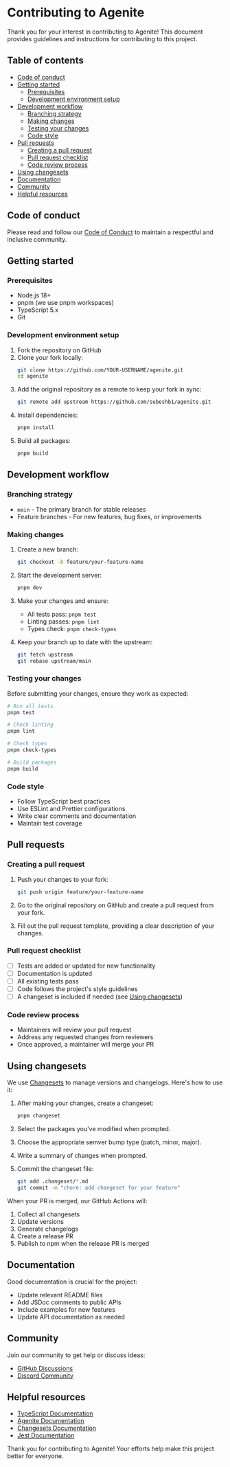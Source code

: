 # Contributing to Agenite

Thank you for your interest in contributing to Agenite! This document provides guidelines and instructions for contributing to this project.

## Table of contents

- [Code of conduct](#code-of-conduct)
- [Getting started](#getting-started)
  - [Prerequisites](#prerequisites)
  - [Development environment setup](#development-environment-setup)
- [Development workflow](#development-workflow)
  - [Branching strategy](#branching-strategy)
  - [Making changes](#making-changes)
  - [Testing your changes](#testing-your-changes)
  - [Code style](#code-style)
- [Pull requests](#pull-requests)
  - [Creating a pull request](#creating-a-pull-request)
  - [Pull request checklist](#pull-request-checklist)
  - [Code review process](#code-review-process)
- [Using changesets](#using-changesets)
- [Documentation](#documentation)
- [Community](#community)
- [Helpful resources](#helpful-resources)

## Code of conduct

Please read and follow our [Code of Conduct](CODE_OF_CONDUCT.md) to maintain a respectful and inclusive community.

## Getting started

### Prerequisites

- Node.js 18+
- pnpm (we use pnpm workspaces)
- TypeScript 5.x
- Git

### Development environment setup

1. Fork the repository on GitHub
2. Clone your fork locally:
   ```bash
   git clone https://github.com/YOUR-USERNAME/agenite.git
   cd agenite
   ```
3. Add the original repository as a remote to keep your fork in sync:
   ```bash
   git remote add upstream https://github.com/subeshb1/agenite.git
   ```
4. Install dependencies:
   ```bash
   pnpm install
   ```
5. Build all packages:
   ```bash
   pnpm build
   ```

## Development workflow

### Branching strategy

- `main` - The primary branch for stable releases
- Feature branches - For new features, bug fixes, or improvements

### Making changes

1. Create a new branch:
   ```bash
   git checkout -b feature/your-feature-name
   ```
   
2. Start the development server:
   ```bash
   pnpm dev
   ```

3. Make your changes and ensure:
   - All tests pass: `pnpm test`
   - Linting passes: `pnpm lint`
   - Types check: `pnpm check-types`

4. Keep your branch up to date with the upstream:
   ```bash
   git fetch upstream
   git rebase upstream/main
   ```

### Testing your changes

Before submitting your changes, ensure they work as expected:

```bash
# Run all tests
pnpm test

# Check linting
pnpm lint

# Check types
pnpm check-types

# Build packages
pnpm build
```

### Code style

- Follow TypeScript best practices
- Use ESLint and Prettier configurations
- Write clear comments and documentation
- Maintain test coverage

## Pull requests

### Creating a pull request

1. Push your changes to your fork:
   ```bash
   git push origin feature/your-feature-name
   ```

2. Go to the original repository on GitHub and create a pull request from your fork.

3. Fill out the pull request template, providing a clear description of your changes.

### Pull request checklist

- [ ] Tests are added or updated for new functionality
- [ ] Documentation is updated
- [ ] All existing tests pass
- [ ] Code follows the project's style guidelines
- [ ] A changeset is included if needed (see [Using changesets](#using-changesets))

### Code review process

- Maintainers will review your pull request
- Address any requested changes from reviewers
- Once approved, a maintainer will merge your PR

## Using changesets

We use [Changesets](https://github.com/changesets/changesets) to manage versions and changelogs. Here's how to use it:

1. After making your changes, create a changeset:
   ```bash
   pnpm changeset
   ```

2. Select the packages you've modified when prompted.

3. Choose the appropriate semver bump type (patch, minor, major).

4. Write a summary of changes when prompted.

5. Commit the changeset file:
   ```bash
   git add .changeset/*.md
   git commit -m "chore: add changeset for your feature"
   ```

When your PR is merged, our GitHub Actions will:
1. Collect all changesets
2. Update versions
3. Generate changelogs
4. Create a release PR
5. Publish to npm when the release PR is merged

## Documentation

Good documentation is crucial for the project:

- Update relevant README files
- Add JSDoc comments to public APIs
- Include examples for new features
- Update API documentation as needed

## Community

Join our community to get help or discuss ideas:

- [GitHub Discussions](https://github.com/subeshb1/agenite/discussions)
- [Discord Community](https://discord.gg/v3TXcD6tUH)

## Helpful resources

- [TypeScript Documentation](https://www.typescriptlang.org/docs/)
- [Agenite Documentation](https://docs.agenite.com)
- [Changesets Documentation](https://github.com/changesets/changesets)
- [Jest Documentation](https://jestjs.io/docs/getting-started)

Thank you for contributing to Agenite! Your efforts help make this project better for everyone. 
